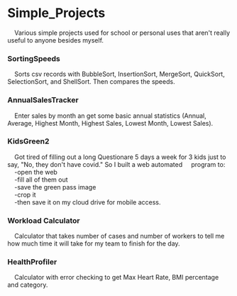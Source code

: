 # Simple_Projects
&nbsp;&nbsp;&nbsp;&nbsp;Various simple projects used for school or personal uses that aren't really useful to anyone besides myself.

### SortingSpeeds 
&nbsp;&nbsp;&nbsp;&nbsp;Sorts csv records with BubbleSort, InsertionSort, MergeSort, QuickSort, SelectionSort, and ShellSort. Then compares the speeds.

### AnnualSalesTracker
&nbsp;&nbsp;&nbsp;&nbsp;Enter sales by month an get some basic annual statistics (Annual, Average, Highest Month, Highest Sales, Lowest Month, Lowest Sales).

### KidsGreen2
&nbsp;&nbsp;&nbsp;&nbsp;Got tired of filling out a long Questionare 5 days a week for 3 kids just to say, "No, they don't have covid." So I built a web automated &nbsp;&nbsp;&nbsp;&nbsp;program to:<br/>
  &nbsp;&nbsp;&nbsp;&nbsp;-open the web<br/>
  &nbsp;&nbsp;&nbsp;&nbsp;-fill all of them out<br/>
  &nbsp;&nbsp;&nbsp;&nbsp;-save the green pass image<br/>
  &nbsp;&nbsp;&nbsp;&nbsp;-crop it<br/>
  &nbsp;&nbsp;&nbsp;&nbsp;-then save it on my cloud drive for mobile access.<br/>

### Workload Calculator
&nbsp;&nbsp;&nbsp;&nbsp;Calculator that takes number of cases and number of workers to tell me how much time it will take for my team to finish for the day.

### HealthProfiler
&nbsp;&nbsp;&nbsp;&nbsp;Calculator with error checking to get Max Heart Rate, BMI percentage and category.

